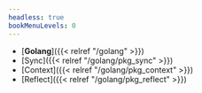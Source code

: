 ```yaml
---
headless: true
bookMenuLevels: 0
---
```



- [**Golang**]({{< relref "/golang" >}})
- [Sync]({{< relref "/golang/pkg_sync" >}})
- [Context]({{< relref "/golang/pkg_context" >}})
- [Reflect]({{< relref "/golang/pkg_reflect" >}})


